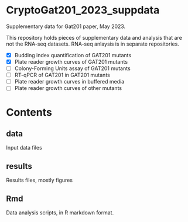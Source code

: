 # CryptoGat201_2023_suppdata

Supplementary data for Gat201 paper, May 2023.

This repository holds pieces of supplementary data and analysis that are not the RNA-seq datasets. RNA-seq anlaysis is in separate repositories.

- [x] Budding index quantification of GAT201 mutants
- [x] Plate reader growth curves of GAT201 mutants
- [ ] Colony-Forming Units assay of GAT201 mutants 
- [ ] RT-qPCR of GAT201 in GAT201 mutants 
- [ ] Plate reader growth curves in buffered media
- [ ] Plate reader growth curves of other mutants

# Contents

## data

Input data files

## results

Results files, mostly figures

## Rmd

Data analysis scripts, in R markdown format.
